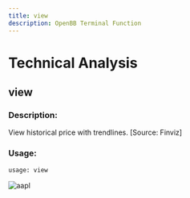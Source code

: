 ```yaml
---
title: view
description: OpenBB Terminal Function
---
```


# Technical Analysis

## view

### Description: 

View historical price with trendlines. [Source: Finviz]

### Usage: 
```python
usage: view
```



![aapl](https://user-images.githubusercontent.com/25267873/113757843-02107700-970b-11eb-99ab-eb9b1312547f.png)

